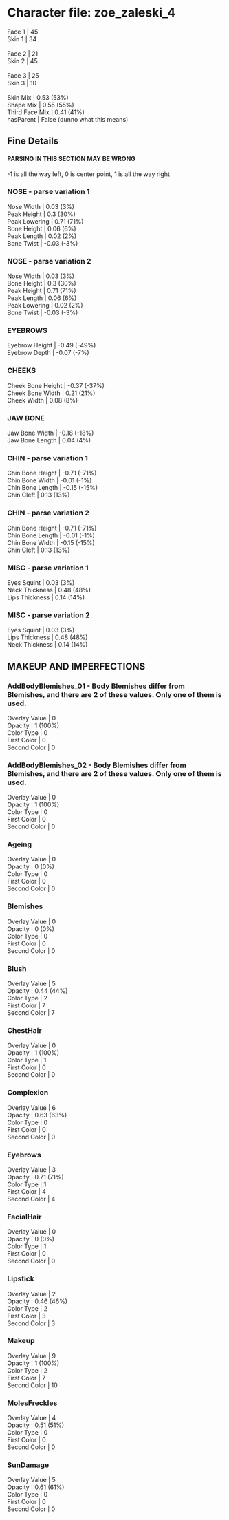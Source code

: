 # Character file: zoe_zaleski_4<br>
Face 1 | 45<br>
Skin 1 | 34<br>
<br>
Face 2 | 21<br>
Skin 2 | 45<br>
<br>
Face 3 | 25<br>
Skin 3 | 10<br>
<br>
Skin Mix | 0.53 (53%)<br>
Shape Mix | 0.55 (55%)<br>
Third Face Mix | 0.41 (41%)<br>
hasParent | False (dunno what this means)<br>
## Fine Details<br>
#### PARSING IN THIS SECTION MAY BE WRONG<br>
-1 is all the way left, 0 is center point, 1 is all the way right<br>
### NOSE - parse variation 1<br>
Nose Width | 0.03 (3%)<br>
Peak Height | 0.3 (30%)<br>
Peak Lowering | 0.71 (71%)<br>
Bone Height | 0.06 (6%)<br>
Peak Length | 0.02 (2%)<br>
Bone Twist | -0.03 (-3%)<br>
### NOSE - parse variation 2<br>
Nose Width | 0.03 (3%)<br>
Bone Height | 0.3 (30%)<br>
Peak Height | 0.71 (71%)<br>
Peak Length | 0.06 (6%)<br>
Peak Lowering | 0.02 (2%)<br>
Bone Twist | -0.03 (-3%)<br>
### EYEBROWS<br>
Eyebrow Height | -0.49 (-49%)<br>
Eyebrow Depth | -0.07 (-7%)<br>
### CHEEKS<br>
Cheek Bone Height | -0.37 (-37%)<br>
Cheek Bone Width | 0.21 (21%)<br>
Cheek Width | 0.08 (8%)<br>
### JAW BONE<br>
Jaw Bone Width | -0.18 (-18%)<br>
Jaw Bone Length | 0.04 (4%)<br>
### CHIN - parse variation 1<br>
Chin Bone Height | -0.71 (-71%)<br>
Chin Bone Width | -0.01 (-1%)<br>
Chin Bone Length | -0.15 (-15%)<br>
Chin Cleft | 0.13 (13%)<br>
### CHIN - parse variation 2<br>
Chin Bone Height | -0.71 (-71%)<br>
Chin Bone Length | -0.01 (-1%)<br>
Chin Bone Width | -0.15 (-15%)<br>
Chin Cleft | 0.13 (13%)<br>
### MISC - parse variation 1<br>
Eyes Squint | 0.03 (3%)<br>
Neck Thickness | 0.48 (48%)<br>
Lips Thickness | 0.14 (14%)<br>
### MISC - parse variation 2<br>
Eyes Squint | 0.03 (3%)<br>
Lips Thickness | 0.48 (48%)<br>
Neck Thickness | 0.14 (14%)<br>
## MAKEUP AND IMPERFECTIONS<br>
### AddBodyBlemishes_01 - Body Blemishes differ from Blemishes, and there are 2 of these values. Only one of them is used.<br>
Overlay Value | 0<br>
Opacity | 1 (100%)<br>
Color Type | 0<br>
First Color | 0<br>
Second Color | 0<br>
### AddBodyBlemishes_02 - Body Blemishes differ from Blemishes, and there are 2 of these values. Only one of them is used.<br>
Overlay Value | 0<br>
Opacity | 1 (100%)<br>
Color Type | 0<br>
First Color | 0<br>
Second Color | 0<br>
### Ageing<br>
Overlay Value | 0<br>
Opacity | 0 (0%)<br>
Color Type | 0<br>
First Color | 0<br>
Second Color | 0<br>
### Blemishes<br>
Overlay Value | 0<br>
Opacity | 0 (0%)<br>
Color Type | 0<br>
First Color | 0<br>
Second Color | 0<br>
### Blush<br>
Overlay Value | 5<br>
Opacity | 0.44 (44%)<br>
Color Type | 2<br>
First Color | 7<br>
Second Color | 7<br>
### ChestHair<br>
Overlay Value | 0<br>
Opacity | 1 (100%)<br>
Color Type | 1<br>
First Color | 0<br>
Second Color | 0<br>
### Complexion<br>
Overlay Value | 6<br>
Opacity | 0.63 (63%)<br>
Color Type | 0<br>
First Color | 0<br>
Second Color | 0<br>
### Eyebrows<br>
Overlay Value | 3<br>
Opacity | 0.71 (71%)<br>
Color Type | 1<br>
First Color | 4<br>
Second Color | 4<br>
### FacialHair<br>
Overlay Value | 0<br>
Opacity | 0 (0%)<br>
Color Type | 1<br>
First Color | 0<br>
Second Color | 0<br>
### Lipstick<br>
Overlay Value | 2<br>
Opacity | 0.46 (46%)<br>
Color Type | 2<br>
First Color | 3<br>
Second Color | 3<br>
### Makeup<br>
Overlay Value | 9<br>
Opacity | 1 (100%)<br>
Color Type | 2<br>
First Color | 7<br>
Second Color | 10<br>
### MolesFreckles<br>
Overlay Value | 4<br>
Opacity | 0.51 (51%)<br>
Color Type | 0<br>
First Color | 0<br>
Second Color | 0<br>
### SunDamage<br>
Overlay Value | 5<br>
Opacity | 0.61 (61%)<br>
Color Type | 0<br>
First Color | 0<br>
Second Color | 0<br>
